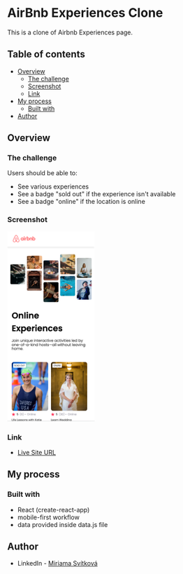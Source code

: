 # AirBnb Experiences Clone

This is a clone of Airbnb Experiences page.

## Table of contents

- [Overview](#overview)
  - [The challenge](#the-challenge)
  - [Screenshot](#screenshot)
  - [Link](#link)
- [My process](#my-process)
  - [Built with](#built-with)
- [Author](#author)

## Overview

### The challenge

Users should be able to:

- See various experiences
- See a badge "sold out" if the experience isn't available
- See a badge "online" if the location is online

### Screenshot

<img src="./result/mobile.png" alt="mobile design" width="200"/>

### Link

- [Live Site URL](https://miri52.github.io/airbnb-experiences-clone-react/)

## My process

### Built with

- React (create-react-app)
- mobile-first workflow
- data provided inside data.js file

## Author

- LinkedIn - [Miriama Svítková](https://www.linkedin.com/in/miriama-svitkova)
